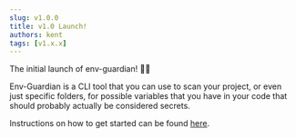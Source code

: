 ```yaml
---
slug: v1.0.0
title: v1.0 Launch!
authors: kent
tags: [v1.x.x]
---
```


The initial launch of env-guardian! 🎉🎉 <!-- truncate -->

Env-Guardian is a CLI tool that you can use to scan your project, or even just specific folders, for possible variables that you have in your code that should probably actually be considered secrets.

Instructions on how to get started can be found [here](../../docs/intro).